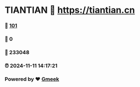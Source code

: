 # TIANTIAN :link: https://tiantian.cn 
### :page_facing_up: [101](https://tiantian.cn/tag.html) 
### :speech_balloon: 0 
### :hibiscus: 233048 
### :alarm_clock: 2024-11-11 14:17:21 
### Powered by :heart: [Gmeek](https://github.com/Meekdai/Gmeek)
